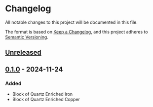 # Changelog

All notable changes to this project will be documented in this file.

The format is based on [Keep a Changelog](https://keepachangelog.com/en/1.0.0/), and this project adheres
to [Semantic Versioning](https://semver.org/spec/v2.0.0.html).

## [Unreleased]

## [0.1.0] - 2024-11-24

### Added

-   Block of Quartz Enriched Iron
-   Block of Quartz Enriched Copper

[Unreleased]: https://github.com/refinedmods/refinedstorage-quartz-accessories/compare/v0.1.0...HEAD

[0.1.0]: https://github.com/refinedmods/refinedstorage-quartz-accessories/compare/5f987503f0d1ef855f1aecc990a8822e3322aa3a...v0.1.0
